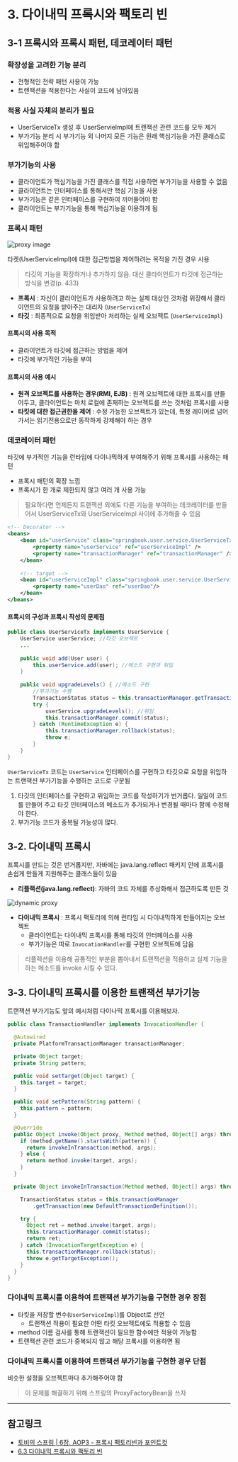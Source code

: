 # 3. 다이내믹 프록시와 팩토리 빈
## 3-1 프록시와 프록시 패턴, 데코레이터 패턴
### 확장성을 고려한 기능 분리
* 전형적인 전략 패턴 사용이 가능
* 트랜잭션을 적용한다는 사실이 코드에 남아있음

### 적용 사실 자체의 분리가 필요
* UserServiceTx 생성 후 UserServieImpl에 트랜잭션 관련 코드를 모두 제거
* 부가기능 분리 시 부가기능 외 나머지 모든 기능은 원래 핵심기능을 가진 클래스로 위임해주어야 함

### 부가기능의 사용
* 클라이언트가 핵심기능을 가진 클래스를 직접 사용하면 부가기능을 사용할 수 없음
* 클라이언트는 인터페이스를 통해서만 핵심 기능을 사용
* 부가기능은 같은 인터페이스를 구현하여 끼어들어야 함
* 클라이언트는 부가기능을 통해 핵심기능을 이용하게 됨

### 프록시 패턴
![proxy image](https://t1.daumcdn.net/cfile/tistory/9945263D5BE0F18A16)

타켓(UserServiceImpl)에 대한 접근방법을 제어하려는 목적을 가진 경우 사용

> 타깃의 기능을 확장하거나 추가하지 않음. 대신 클라이언트가 타깃에 접근하는 방식을 변경(p. 433)

* **프록시** : 자신이 클라이언트가 사용하려고 하는 실제 대상인 것처럼 위장해서 클라이언트의 요청을 받아주는 대리자 (`UserServiceTx`)
* **타깃** : 최종적으로 요청을 위임받아 처리하는 실제 오브젝트 (`UserServiceImpl`)

#### 프록시의 사용 목적
* 클라이언트가 타깃에 접근하는 방법을 제어
* 타깃에 부가적인 기능을 부여

#### 프록시의 사용 예시
* **원격 오브젝트를 사용하는 경우(RMI, EJB)** : 원격 오브젝트에 대한 프록시를 만들어두고, 클라이언트는 마치 로컬에 존재하는 오브젝트를 쓰는 것처럼 프록시를 사용
* **타킷에 대한 접근권한을 제어** : 수정 가능한 오브젝트가 있는데, 특정 레이어로 넘어가서는 읽기전용으로만 동작하게 강제해야 하는 경우

### 데코레이터 패턴
타깃에 부가적인 기능을 런타임에 다이나믹하게 부여해주기 위해 프록시를 사용하는 패턴
* 프록시 패턴의 확장 느낌
* 프록시가 한 개로 제한되지 않고 여러 개 사용 가능

> 필요하다면 언제든지 트랜잭션 외에도 다른 기능을 부여하는 데코레이터를 만들어서 UserServiceTx와 UserServiceImpl 사이에 추가해줄 수 있음

```xml
<!-- Decorator -->
<beans>
    <bean id="userService" class="springbook.user.service.UserServiceTx">
        <property name="userService" ref="userServiceImpl" />
        <property name="transactionManager" ref="transactionManager" />
    </bean>
    
    <!-- target -->
    <bean id="userServiceImpl" class="springbook.user.service.UserServiceImpl">
        <property name="userDao" ref="userDao"/>
    </bean> 
</beans>
```

#### 프록시의 구성과 프록시 작성의 문제점
```java
public class UserServiceTx implements UserService {
    UserService userService; //타깃 오브젝트
    ...
    
    public void add(User user) {
        this.userService.add(user); //메소드 구현과 위임
    }
    
    public void upgradeLevels() { //메소드 구현
    	//부가기능 수행
        TransactionStatus status = this.transactionManager.getTransaction(new DefaultTransactionDefinition());
        try {
            userService.upgradeLevels(); //위임
            this.transactionManager.commit(status);
        } catch (RuntimeException e) {
            this.transactionManager.rollback(status);
            throw e;
        }
    }
}
```
`UserServiceTx` 코드는 `UserService` 인터페이스를 구현하고 타깃으로 요청을 위임하는 트랜잭션 부가기능을 수행하는 코드로 구분됨

1. 타깃의 인터페이스를 구현하고 위임하는 코드를 작성하기가 번거롭다. 일일이 코드를 만들어 주고 타깃 인터페이스의 메소드가 추가되거나 변경될 때마다 함께 수정해야 한다.
2. 부가기능 코드가 중복될 가능성이 많다.

## 3-2. 다이내믹 프록시
프록시를 만드는 것은 번거롭지만, 자바에는 java.lang.reflect 패키지 안에 프록시를 손쉽게 만들게 지원해주는 클래스들이 있음

* **리플랙션(java.lang.reflect)**: 자바의 코드 자체를 추상화해서 접근하도록 만든 것

![dynamic proxy](https://img1.daumcdn.net/thumb/R1280x0/?scode=mtistory&fname=http%3A%2F%2Fcfile6.uf.tistory.com%2Fimage%2F99B197505C4266501FACA3)

* **다이내믹 프록시** : 프록시 팩토리에 의해 런타임 시 다이내믹하게 만들어지는 오브젝트
    * 클라이언트는 다이내믹 프록시를 통해 타깃의 인터페이스를 사용
    * 부가기능은 따로 `InvocationHandler`를 구현한 오브젝트에 담음
    
> 리플렉션을 이용해 공통적인 부분을 뽑아내서 트랜잭션을 적용하고 실제 기능을 하는 메소드를 invoke 시킬 수 있다.

## 3-3. 다이내믹 프록시를 이용한 트랜잭션 부가기능
트랜잭션 부가기능도 앞의 예시처럼 다이나믹 프록시를 이용해보자.
```java
public class TransactionHandler implements InvocationHandler {

  @Autowired
  private PlatformTransactionManager transactionManager;

  private Object target;
  private String pattern;

  public void setTarget(Object target) {
    this.target = target;
  }

  public void setPattern(String pattern) {
    this.pattern = pattern;
  }

  @Override
  public Object invoke(Object proxy, Method method, Object[] args) throws Throwable {
    if (method.getName().startsWith(pattern)) {
      return invokeInTransaction(method, args);
    } else {
      return method.invoke(target, args);
    }
  }

  private Object invokeInTransaction(Method method, Object[] args) throws Throwable {

    TransactionStatus status = this.transactionManager
        .getTransaction(new DefaultTransactionDefinition());

    try {
      Object ret = method.invoke(target, args);
      this.transactionManager.commit(status);
      return ret;
    } catch (InvocationTargetException e) {
      this.transactionManager.rollback(status);
      throw e.getTargetException();
    }
  }
}
```

### 다이내믹 프록시를 이용하여 트랜잭션 부가기능을 구현한 경우 장점
* 타킷을 저장할 변수(`UserServiceImpl`)를 Object로 선언
    * 트랜잭션 적용이 필요한 어떤 타킷 오브젝트에도 적용할 수 있음
* method 이름 검사를 통해 트랜잭션이 필요한 함수에만 적용이 가능함
* 트랜잭션 관련 코드가 중복되지 않고 해당 프록시를 이용하면 됨

### 다이내믹 프록시를 이용하여 트랜잭션 부가기능을 구현한 경우 단점
비슷한 설정을 오브젝트마다 추가해주어야 함

> 이 문제를 해결하기 위해 스프링의 ProxyFactoryBean을 쓰자

***
## 참고링크
* [토비의 스프링 | 6장. AOP3 - 프록시 팩토리빈과 포인트컷](https://haviyj.tistory.com/30)
* [6.3 다이내믹 프록시와 팩토리 빈](https://davidpark20.tistory.com/48?category=779431)
